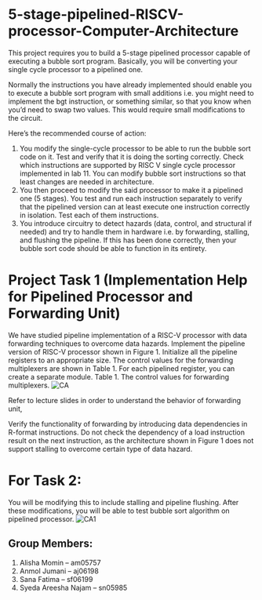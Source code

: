# 5-stage-pipelined-RISCV-processor-Computer-Architecture
This project requires you to build a 5-stage pipelined processor capable of executing a bubble sort program. Basically, you will be converting your single cycle processor to a pipelined one.

Normally the instructions you have already implemented should enable you to execute a bubble sort program with small additions i.e. you might need to implement the bgt instruction, or something similar, so that you know when you’d need to swap two values. This would require small modifications to the circuit.

Here’s the recommended course of action:

1.	You modify the single-cycle processor to be able to run the bubble sort code on it. Test and verify that it is doing the sorting correctly. Check which instructions are supported by RISC V single cycle processor implemented in lab 11. You can modify bubble sort instructions so that least changes are needed in architecture.
2.	You then proceed to modify the said processor to make it a pipelined one (5 stages). You test and run each instruction separately to verify that the pipelined version can at least execute one instruction correctly in isolation. Test each of them instructions.
3.	You introduce circuitry to detect hazards (data, control, and structural if needed) and try to handle them in hardware i.e. by forwarding, stalling, and flushing the pipeline. If this has been done correctly, then your bubble sort code should be able to function in its entirety.

# Project Task 1 (Implementation Help for Pipelined Processor and Forwarding Unit)
We have studied pipeline implementation of a RISC-V processor with data forwarding techniques
to overcome data hazards. 
Implement the pipeline version of RISC-V processor shown in Figure 1. Initialize all the pipeline registers to an appropriate size. The control values for the forwarding multiplexers are shown in Table 1. For each pipelined register, you can create a separate module. 
Table 1. The control values for forwarding multiplexers.
![CA](https://user-images.githubusercontent.com/60126292/150654080-2c5705d7-8d7d-4e46-b429-ed047555ab9b.PNG)

Refer to lecture slides in order to understand the behavior of forwarding unit,

Verify the functionality of forwarding by introducing data dependencies in R-format instructions. Do not check the dependency of a load instruction result on the next instruction, as the architecture shown in Figure 1 does not support stalling to overcome certain type of data hazard.

# For Task 2:
You will be modifying this to include stalling and pipeline flushing. After these modifications, you will be able to test bubble sort algorithm on pipelined processor.
![CA1](https://user-images.githubusercontent.com/60126292/150654133-0c84de78-628f-459f-9c34-5bcb13ea415b.PNG)

## Group Members:
1. Alisha Momin – am05757
2. Anmol Jumani – aj06198
3. Sana Fatima – sf06199
4. Syeda Areesha Najam – sn05985
